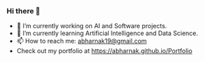 ### Hi there 👋

- 🔭 I’m currently working on AI and Software projects.
- 🌱 I’m currently learning Artificial Intelligence and Data Science.
- 📫 How to reach me: abharnak19@gmail.com
- Check out my portfolio at https://abharnak.github.io/Portfolio

